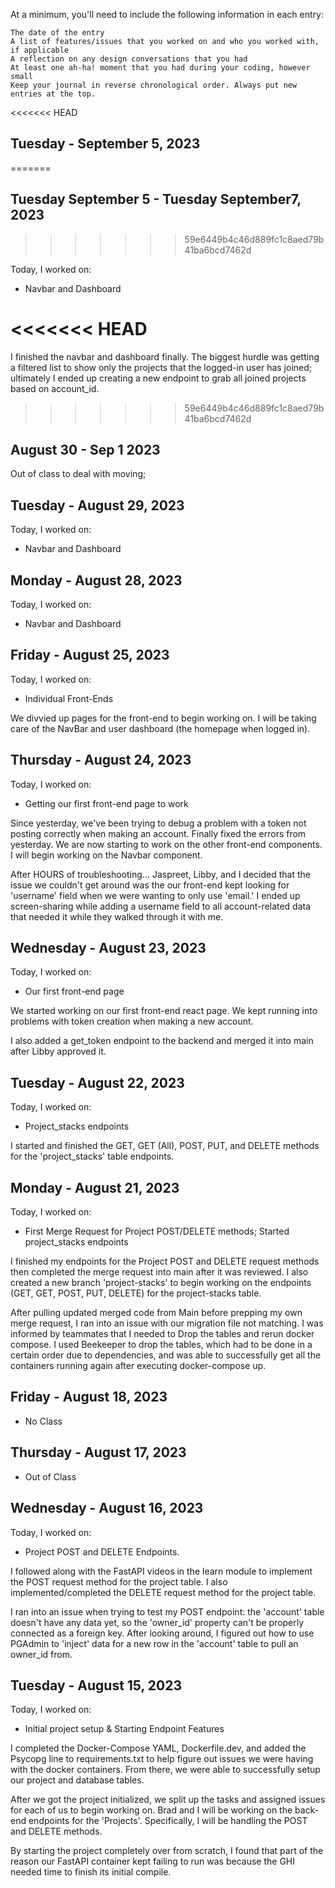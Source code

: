 At a minimum, you'll need to include the following information in each entry:

    The date of the entry
    A list of features/issues that you worked on and who you worked with, if applicable
    A reflection on any design conversations that you had
    At least one ah-ha! moment that you had during your coding, however small
    Keep your journal in reverse chronological order. Always put new entries at the top.

<<<<<<< HEAD
## Tuesday - September 5, 2023
=======
## Tuesday September 5 - Tuesday September7, 2023
>>>>>>> 59e6449b4c46d889fc1c8aed79b41ba6bcd7462d

Today, I worked on:

- Navbar and Dashboard

<<<<<<< HEAD
=======
I finished the navbar and dashboard finally. The biggest hurdle was getting a filtered list to show only the projects that the logged-in user has joined; ultimately I ended up creating a new endpoint to grab all joined projects based on account_id.

>>>>>>> 59e6449b4c46d889fc1c8aed79b41ba6bcd7462d
## August 30 - Sep 1 2023

Out of class to deal with moving;

## Tuesday - August 29, 2023

Today, I worked on:

- Navbar and Dashboard

## Monday - August 28, 2023

Today, I worked on:

- Navbar and Dashboard

## Friday - August 25, 2023

Today, I worked on:

- Individual Front-Ends

We divvied up pages for the front-end to begin working on. I will be taking care of the NavBar and user dashboard (the homepage when logged in).

## Thursday - August 24, 2023

Today, I worked on:

- Getting our first front-end page to work

Since yesterday, we've been trying to debug a problem with a token not posting correctly when making an account. Finally fixed the errors from yesterday. We are now starting to work on the other front-end components. I will begin working on the Navbar component.

After HOURS of troubleshooting... Jaspreet, Libby, and I decided that the issue we couldn't get around was the our front-end kept looking for 'username' field when we were wanting to only use 'email.' I ended up screen-sharing while adding a username field to all account-related data that needed it while they walked through it with me.

## Wednesday - August 23, 2023

Today, I worked on:

- Our first front-end page

We started working on our first front-end react page. We kept running into problems with token creation when making a new account.

I also added a get_token endpoint to the backend and merged it into main after Libby approved it.

## Tuesday - August 22, 2023

Today, I worked on:

- Project_stacks endpoints

I started and finished the GET, GET (All), POST, PUT, and DELETE methods for the 'project_stacks' table endpoints.

## Monday - August 21, 2023

Today, I worked on:

- First Merge Request for Project POST/DELETE methods; Started project_stacks endpoints

I finished my endpoints for the Project POST and DELETE request methods then completed the merge request into main after it was reviewed. I also created a new branch 'project-stacks' to begin working on the endpoints (GET, GET, POST, PUT, DELETE) for the project-stacks table.

After pulling updated merged code from Main before prepping my own merge request, I ran into an issue with our migration file not matching. I was informed by teammates that I needed to Drop the tables and rerun docker compose. I used Beekeeper to drop the tables, which had to be done in a certain order due to dependencies, and was able to successfully get all the containers running again after executing docker-compose up.

## Friday - August 18, 2023

- No Class

## Thursday - August 17, 2023

- Out of Class

## Wednesday - August 16, 2023

Today, I worked on:

- Project POST and DELETE Endpoints.

I followed along with the FastAPI videos in the learn module to implement the POST request method for the project table. I also implemented/completed the DELETE request method for the project table.

I ran into an issue when trying to test my POST endpoint: the 'account' table doesn't have any data yet, so the 'owner_id' property can't be properly connected as a foreign key. After looking around, I figured out how to use PGAdmin to 'inject' data for a new row in the 'account' table to pull an owner_id from.

## Tuesday - August 15, 2023

Today, I worked on:

- Initial project setup & Starting Endpoint Features

I completed the Docker-Compose YAML, Dockerfile.dev, and added the Psycopg line to requirements.txt to help figure out issues we were having with the docker containers. From there, we were able to successfully setup our project and database tables.

After we got the project initialized, we split up the tasks and assigned issues for each of us to begin working on. Brad and I will be working on the back-end endpoints for the 'Projects'. Specifically, I will be handling the POST and DELETE methods.

By starting the project completely over from scratch, I found that part of the reason our FastAPI container kept failing to run was because the GHI needed time to finish its initial compile.
